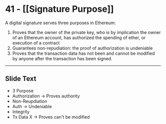 # 41 - [[Signature Purpose]]

A digital signature serves three purposes in Ethereum: 
1. Proves that the owner of the private key, who is by implication the owner of an Ethereum account, has authorized the spending of ether, or execution of a contract 
2. Guarantees non-repudiation: the proof of authorization is undeniable
3. Proves that the transaction data has not been and cannot be modified by anyone after the transaction has been signed.

---
## Slide Text
- 3 Purpose
- Authorization -> Proves authority
- Non-Reupdiation
- Auth -> Undeniable
- Integrity
- Tx Data X -> Proves can't be modified 

